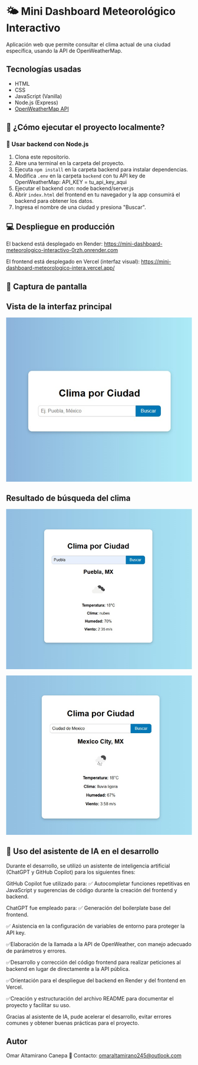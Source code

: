 # 🌤️ Mini Dashboard Meteorológico Interactivo

Aplicación web que permite consultar el clima actual de una ciudad específica, usando la API de OpenWeatherMap.

## Tecnologías usadas

- HTML
- CSS
- JavaScript (Vanilla)
- Node.js (Express)
- [OpenWeatherMap API](https://openweathermap.org/api)

## 🚀 ¿Cómo ejecutar el proyecto localmente?

### 🔧 Usar backend con Node.js

1. Clona este repositorio.
2. Abre una terminal en la carpeta del proyecto.
3. Ejecuta `npm install` en la carpeta backend para instalar dependencias.
4. Modifica `.env` en la carpeta `backend` con tu API key de OpenWeatherMap: API_KEY = tu_api_key_aqui
5. Ejecutar el backend con: node backend/server.js
6. Abrir `index.html` del frontend en tu navegador y la app consumirá el backend para obtener los datos.
7. Ingresa el nombre de una ciudad y presiona "Buscar".

## 💻 Despliegue en producción

El backend está desplegado en Render:
https://mini-dashboard-meteorologico-interactivo-0rzh.onrender.com

El frontend está desplegado en Vercel  (interfaz visual):
https://mini-dashboard-meteorologico-intera.vercel.app/

## 📸 Captura de pantalla

## Vista de la interfaz principal

![Interfaz principal](./images/captura1.jpg)

## Resultado de búsqueda del clima

![Clima consultado](./images/captura2.jpg)

![Clima consultado](./images/captura4.jpg)

## 🤖 Uso del asistente de IA en el desarrollo

Durante el desarrollo, se utilizó un asistente de inteligencia artificial (ChatGPT y  GitHub Copilot) para los siguientes fines:

GitHub Copilot fue utilizado para:
✅ Autocompletar funciones repetitivas en JavaScript y sugerencias de código durante la creación del frontend y backend.

ChatGPT fue empleado para:
✅ Generación del boilerplate base del frontend.

✅ Asistencia en la configuración de variables de entorno para proteger la API key.

✅Elaboración de la llamada a la API de OpenWeather, con manejo adecuado de parámetros y errores.

✅Desarrollo y corrección del código frontend para realizar peticiones al backend en lugar de directamente a la API pública.

✅Orientación para el despliegue del backend en Render y del frontend en Vercel.

✅Creación y estructuración del archivo README para documentar el proyecto y facilitar su uso.

Gracias al asistente de IA, pude acelerar el desarrollo, evitar errores comunes y obtener buenas prácticas para el proyecto.


## Autor

Omar Altamirano Canepa
📧 Contacto: omaraltamirano245@outlook.com



